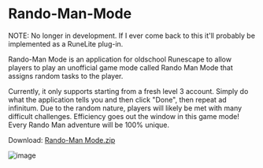# Rando-Man-Mode
NOTE: No longer in development. If I ever come back to this it'll probably be implemented as a RuneLite plug-in.

Rando-Man Mode is an application for oldschool Runescape to allow players to play an unofficial game mode called Rando Man Mode that assigns random tasks to the player.

Currently, it only supports starting from a fresh level 3 account. Simply do what the application tells you and then click "Done", then repeat ad infinitum. Due to the random nature, players will likely be met with many difficult challenges. Efficiency goes out the window in this game mode! Every Rando Man adventure will be 100% unique.

Download: [Rando-Man Mode.zip](https://github.com/drewlith/Rando-Man-Mode/files/8544223/Rando-Man.Mode.zip)

![image](https://user-images.githubusercontent.com/74074951/164861210-822174c5-fb9a-4b24-bac2-4762153251b3.png)
